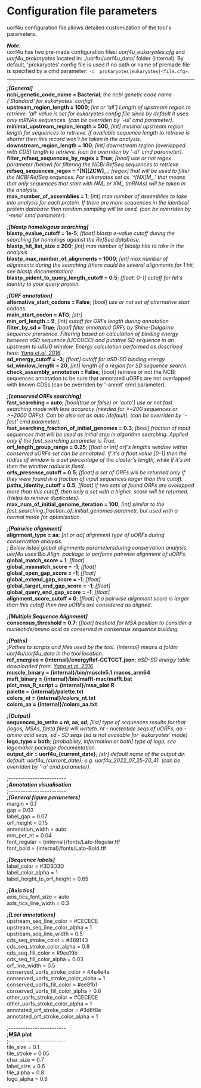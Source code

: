 # Configuration file parameters


uorf4u configuration file allows detailed customization of the tool's parameters.

***Note:***   
uorf4u has two pre-made configuration files: *uorf4u_eukaryotes.cfg* and *uorf4u_prokaryotes* located in: ./uorftu/uorf4u_data/ folder (internal). By default, 'prokaryotes' config file is used if no path or name of premade file is specified by a cmd parameter: `-c  prokaryotes|eukaryotes|<file.cfg>`.

---

***;[General]***  
**ncbi_genetic_code_name = Bacterial**; *the ncbi genetic code name ('Standard' for eukaryotes' config)*   
**upstream_region_length = 1000**; *[int or 'all'] Length of upstream region to retrieve. 'all' value is set for eukaryotes config file since by default it uses only mRNAs sequences. (can be overriden by '-ul' cmd parameter).*  
**minimal_upstream_region_length = 500**; *[int] minimal upstream region length for sequences to retrieve. If available sequence length to retrieve is shorter then this record won't be taken in the analysis*.    
**downstream_region_length = 100**; *[int] downstream region (overlapped with CDS) length to retrieve. (can be overriden by '-dl' cmd parameter).*  
**filter_refseq_sequences_by_regex = True**; *[bool] use or not regex parameter (below) for filtering the NCBI RefSeq sequences to retrieve.*    
**refseq_sequences_regex = ^[N][ZCW]_.***; *[regex] that will be used to filter the NCBI RefSeq sequnces. For eukaryotes set as '^[NX]M_.*' that means that only sequences that start with NM_ or XM_ (mRNAs) will be taken in the analysis.*  
**max_number_of_assemblies = 1**; *[int] max number of assemblies to take into analysis for each protein. If there are more sequences in the identical protein database then random sampling will be used. (can be overriden by '-mna' cmd parameter).*


***;[blastp homologous searching]***  
**blastp_evalue_cutoff = 1e-5**; *[float] blastp e-value cutoff during the searching for homologs against the RefSeq database.*  
**blastp_hit_list_size = 200**; *[int] max number of blastp hits to take in the analysis.*  
**blastp_max_number_of_alignments = 1000**; *[int] max number of alignments during the searching (there could be several alignments for 1 hit, see blastp documentation)*    
**blastp_pident_to_query_length_cutoff = 0.5**; *[float: 0-1] cutoff for hit's identity to your query protein.*  

***;[ORF annotation]***  
**alternative_start_codons = False**; *[bool] use or not set of alternative start codons.*   
**main_start_codon = ATG**;  *[str]*        
**min_orf_length = 9**; *[int] cutoff for ORFs length during annotation*    
**filter_by_sd = True**; *[bool] filter annotated ORFs by Shine-Dalgarno sequence prersence. Filtering based on calculation of binding energy between aSD sequence (UCCUCC) and putative SD sequence in an upstream to uAUG window. Energy calculation performed as described here: [Yang et.al, 2016](10.1534/g3.116.032227)*  
**sd_energy_cutoff = -3**; *[float] cutoff for aSD-SD binding energy.*    
**sd_window_length = 20**; *[int] length of a region for SD sequence search.*    
**check_assembly_annotation = False**; [bool] retrieve or not the NCBI sequences annotation to be sure that annotated uORFs are not overlapped with known CDSs (can be overriden by '-annot' cmd parameter).

***;[conserved ORFs searching]***  
**fast_searching = auto**; *[bool(true or false) or 'auto'] use or not fast searching mode with less accuracy (needed for >~200 sequences or >~2000 ORFs). Can be also set as auto [default]. (can be overriden by '-fast' cmd parameter).*  
**fast_searching_fraction_of_initial_genomes = 0.3**; *[bool] fraction of input sequences that will be used as initial step in algorithm searching. Applied only if the fast_searching parameter is True.*    
**orf_length_group_range = 0.25**; *[float or int] orf's lengths window within conserved uORFs set can be annotated. If it's a float value [0-1] then the radius of window is a set percentage of the claster's length, while if it's int then the window radius is fixed.*    
**orfs_presence_cutoff = 0.5**; *[float] a set of ORFs will be returned only if they were found in a fraction of input sequences larger than this cutoff.*    
**paths_identity_cutoff = 0.5**; *[float] if two sets of found ORFs are ovelapped more than this cutoff, then only a set with a higher. score will be returned. (Helps to remove duplicates).*    
**max_num_of_initial_genome_iteration = 100**; *[int] similar to the fast_searching_fraction_of_initial_genomes parametr, but used with a normal mode for optimisation.*    

***;[Pairwise alignment]***  
**alignment_type = aa**; *[nt or aa] alignment type of uORFs during conservation analysis.*    
; *Below listed global alignments parametersduring conservation analysis. uorf4u uses Bio.Align. package to perfome pairwise alignment of uORFs.*    
**global_match_score = 1**; *[float]*  
**global_mismatch_score = -1**; *[float]*    
**global_open_gap_score = -1**; *[float]*  
**global_extend_gap_score = -1**; *[float]*    
**global_target_end_gap_score = -1**; *[float]*    
**global_query_end_gap_score = -1**; *[float]*    
**alignment_score_cutoff = 0**; *[float] if a pairwise alignment score is larger than this cutoff then two uORFs are considered as aligned.*    

***;[Multiple Sequence Alignment]***  
**consensus_threshold = 0.7**;  *[float] treshold for MSA position to consider a nucleotide/amino acid as conserved in consensus sequence building.*  

***;[Paths]***   
;*Pathes to scripts and files used by the tool. {internal} means a folder uorf4u/uorf4u_data in the tool location.*  
**ref_energies = {internal}/energyRef-CCTCCT.json**; *aSD-SD energy table downloaded from: [Yang et.al, 2016](10.1534/g3.116.032227)*   
**muscle_binary = {internal}/bin/muscle5.1.macos_arm64**    
**maft_binary = {internal}/bin/mafft-mac/mafft.bat**    
**plot_msa_R_script = {internal}/msa_plot.R**    
**palette = {internal}/palette.txt**    
**colors_nt = {internal}/colors_nt.txt**    
**colors_aa = {internal}/colors_aa.txt**    

***;[Output]***  
**sequences_to_write = nt, aa, sd**; *[list] type of sequences results for that (logos, MSAs, fasta files) will writetn. nt - nucleotide seqs of uORFs, aa - amino acid seqs, sd - SD seqs (sd is not available for 'eukaryotes' mode)*    
**logo_type = both**; *[probability, information or both] type of logo, see logomaker package documentation.*       
**output_dir = uorf4u_{current_date}**; *[str] default name of the output dir. default: uorf4u_{current_date}; e.g. uorf4u_2022_07_25-20_41. (can be overriden by '-o' cmd parameter).*  

;------------------------  
***;Annotation visualisation***  
;------------------------  
***;[General figure parameters]***  
margin = 0.1  
gap = 0.03  
label_gap = 0.07  
orf_height = 0.15  
annotation_width = auto  
mm_per_nt = 0.04  
font_regular = {internal}/fonts/Lato-Regular.ttf  
font_bold = {internal}/fonts/Lato-Bold.ttf  

***;[Sequence labels]***  
label_color = #3D3D3D  
label_color_alpha = 1  
label_height_to_orf_height = 0.65  

***;[Axis tics]***  
axis_tics_font_size = auto  
axis_tics_line_width = 0.3  

***;[Loci annotations]***  
upstream_seq_line_color = #CECECE  
upstream_seq_line_color_alpha = 1  
upstream_seq_line_width = 0.5  
cds_seq_stroke_color = #489143  
cds_seq_stroke_color_alpha = 0.8  
cds_seq_fill_color = #9ee19b  
cds_seq_fill_color_alpha = 0.03  
orf_line_width = 0.5  
conserved_uorfs_stroke_color = #4e4e4e  
conserved_uorfs_stroke_color_alpha = 1  
conserved_uorfs_fill_color = #ee8fb1  
conserved_uorfs_fill_color_alpha = 0.6  
other_uorfs_stroke_color = #CECECE  
other_uorfs_stroke_color_alpha = 1  
annotated_orf_stroke_color = #3d6f8e  
annotated_orf_stroke_color_alpha = 1  


;------------------------  
**;MSA plot**  
;------------------------  
tile_size = 0.1  
tile_stroke = 0.05  
char_size = 0.7  
label_size = 0.6  
tile_alpha = 0.8  
logo_alpha = 0.8  
